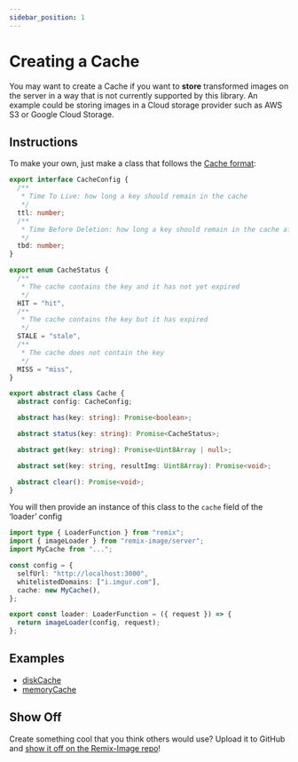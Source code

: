 ```yaml
---
sidebar_position: 1
---
```


# Creating a Cache

You may want to create a Cache if you want to **store** transformed images on the server in a way that is not currently supported by this library.
An example could be storing images in a Cloud storage provider such as AWS S3 or Google Cloud Storage.

## Instructions

To make your own, just make a class that follows the [Cache format](https://github.com/Josh-McFarlin/remix-image/blob/master/packages/remix-image/src/types/cache.ts):
```typescript
export interface CacheConfig {
  /**
   * Time To Live: how long a key should remain in the cache
   */
  ttl: number;
  /**
   * Time Before Deletion: how long a key should remain in the cache after expired (ttl)
   */
  tbd: number;
}

export enum CacheStatus {
  /**
   * The cache contains the key and it has not yet expired
   */
  HIT = "hit",
  /**
   * The cache contains the key but it has expired
   */
  STALE = "stale",
  /**
   * The cache does not contain the key
   */
  MISS = "miss",
}

export abstract class Cache {
  abstract config: CacheConfig;

  abstract has(key: string): Promise<boolean>;

  abstract status(key: string): Promise<CacheStatus>;

  abstract get(key: string): Promise<Uint8Array | null>;

  abstract set(key: string, resultImg: Uint8Array): Promise<void>;

  abstract clear(): Promise<void>;
}
```

You will then provide an instance of this class to the `cache` field of the ‘loader’ config
```typescript jsx
import type { LoaderFunction } from "remix";
import { imageLoader } from "remix-image/server";
import MyCache from "...";

const config = {
  selfUrl: "http://localhost:3000",
  whitelistedDomains: ["i.imgur.com"],
  cache: new MyCache(),
};

export const loader: LoaderFunction = ({ request }) => {
  return imageLoader(config, request);
};
```

## Examples

* [diskCache](https://github.com/Josh-McFarlin/remix-image/tree/master/packages/remix-image/src/server/caches/diskCache)
* [memoryCache](https://github.com/Josh-McFarlin/remix-image/tree/master/packages/remix-image/src/server/caches/memoryCache)

## Show Off

Create something cool that you think others would use? Upload it to GitHub and [show it off on the Remix-Image repo](https://github.com/Josh-McFarlin/remix-image/discussions/3)!
